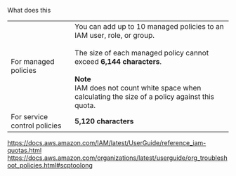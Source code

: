 What does this 

|   |   |
|---|---|
|For managed policies	| You can add up to 10 managed policies to an IAM user, role, or group. <br><br>The size of each managed policy cannot exceed **6,144 characters**.<br><br>**Note**<br>IAM does not count white space when calculating the size of a policy against this quota.|
|For service control policies| **5,120 characters**|

        
        
        
https://docs.aws.amazon.com/IAM/latest/UserGuide/reference_iam-quotas.html   
https://docs.aws.amazon.com/organizations/latest/userguide/org_troubleshoot_policies.html#scptoolong